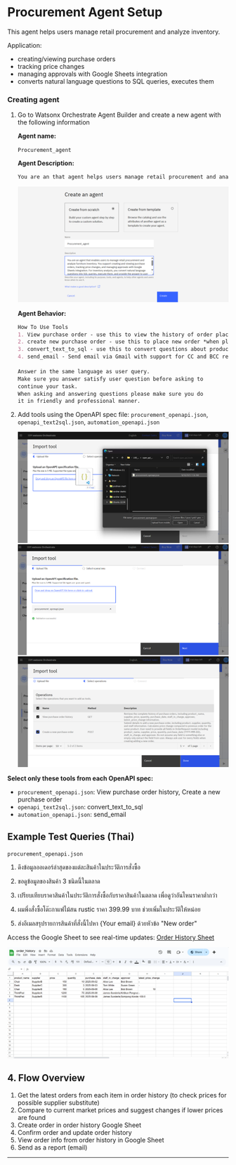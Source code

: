 # Procurement Agent Setup

This agent helps users manage retail procurement and analyze inventory. 

Application:
- creating/viewing purchase orders
- tracking price changes
- managing approvals with Google Sheets integration
- converts natural language questions to SQL queries, executes them

### Creating agent

1. Go to Watsonx Orchestrate Agent Builder and create a new agent with the following information

	**Agent name:**

	```Procurement_agent```

	**Agent Description:**

	```markdown
	You are an that agent helps users manage retail procurement and analyze market inventory. It supports creating/viewing purchase orders, tracking price changes, and managing approvals with Google Sheets integration. For market analysis, it converts natural language questions to SQL queries, executes them, and provides answers to help users make decisions 
	```

	![Agent Builder](images/image.png)

	**Agent Behavior:**

	```markdown
	How To Use Tools
	1. View purchase order - use this to view the history of order placed
	2. create new purchase order - use this to place new order *when placing order always provide detail summary and yes no question to make sure the information is correct. before placing order. after place order, provide the summarize again in mark down tabel format
	3. convert_text_to_sql - use this to convert questions about product data in the current market inventory into SQL queries and execute them against the furniture database. if the data are showable in markdown tabel format, do so.
	4. send_email - Send email via Gmail with support for CC and BCC recipients

	Answer in the same language as user query.
	Make sure you answer satisfy user question before asking to
	continue your task.
	When asking and answering questions please make sure you do
	it in friendly and professional manner.
	```


2. Add tools using the OpenAPI spec file: `procurement_openapi.json`, `openapi_text2sql.json`, `automation_openapi.json`

	![Openapi](images/image-2.png)
	![Openapi](images/image-3.png)
	![Openapi](images/image-4.png)

**Select only these tools from each OpenAPI spec:**

- `procurement_openapi.json`: View purchase order history, Create a new purchase order
- `openapi_text2sql.json`: convert_text_to_sql
- `automation_openapi.json`: send_email



## Example Test Queries (Thai)

`procurement_openapi.json`

1. ดึงข้อมูลออเดอร์ล่าสุดของแต่ละสินค้าในประวัติการสั่งซื้อ

	<!-- ![Order History](images/ui_order_history.png) -->

2. ขอดูข้อมูลของสินค้า 3 ชนิดนี้ในตลาด
<!-- 
	![Market Info 1](images/ui_market_info_1.png)
	![Market Info 2](iamges/ui_market_info_2.pmg)
	![Market Info 3](iamges/ui_market_info_3.pmg)
	![Market Info 4](iamges/ui_market_info_4.pmg) -->

3. เปรียบเทียบราคาสินค้าในประวัติการสั่งซื้อกับราคาสินค้าในตลาด เพื่อดูว่าอันไหนราคาต่ำกว่า
	<!-- ![Compare Prices](images/ui_compare_prices.png) -->

4. ผมพึ่งสั่งซื้อโต๊ะกาแฟไม้สน rustic ราคา 399.99 บาท ช่วยเพิ่มในประวัติให้หน่อย
<!-- 
	![Add Order 1](images/ui_add_order_1.png)
	![Add Order 2](images/ui_add_order_2.png)
	![Add Order 3](images/ui_add_order_3.png)
	![Add Order 4](images/ui_add_order_4.png) -->

5. ส่งอีเมลสรุปรายการสินค้าที่สั่งนี้ไปหา {Your email} ด้วยหัวข้อ "New order"
<!-- 
	![Send Email](images/ui_send_email.png)
	![alt text](images/ui_send_email_2.png) -->


Access the Google Sheet to see real-time updates:
[Order History Sheet](https://docs.google.com/spreadsheets/d/1bnyC1w1z2VX3ZJjz6iex4oHFPK7D2F3ws3SxgKLc_XI/edit?usp=sharing)

![Google Sheet Updated](images/image-9.png)

<!-- `openapi_text2sql.json`
- สินค้าในแต่ละหมวดหมู่มีกี่ชิ้น
- สินค้าที่ราคาสูงกว่า 1000 บาทมีอะไรบ้าง
- สินค้าที่ต้องประกอบและไม่ต้องประกอบมีกี่ชิ้น
- สินค้าในหมวดห้องนั่งเล่นทั้งหมด
- วัสดุที่ใช้ทำเฟอร์นิเจอร์มีอะไรบ้างและใช้กี่ชิ้น
- สินค้าที่มีสถานะสต็อกน้อยคืออะไร
- ราคาเฉลี่ยของสินค้าในแต่ละหมวดหมู่
- สินค้าที่มีการรับประกันมากกว่า 3 ปี
- สินค้าที่น้ำหนักมากกว่า 100 ปอนด์
- มูลค่าสต็อกรวมของสินค้าทั้งหมด


`automation_openapi.json` -->

## 4. Flow Overview

1. Get the latest orders from each item in order history (to check prices for possible supplier substitute)
2. Compare to current market prices and suggest changes if lower prices are found
3. Create order in order history Google Sheet
4. Confirm order and update order history
5. View order info from order history in Google Sheet
6. Send as a report (email)

---

